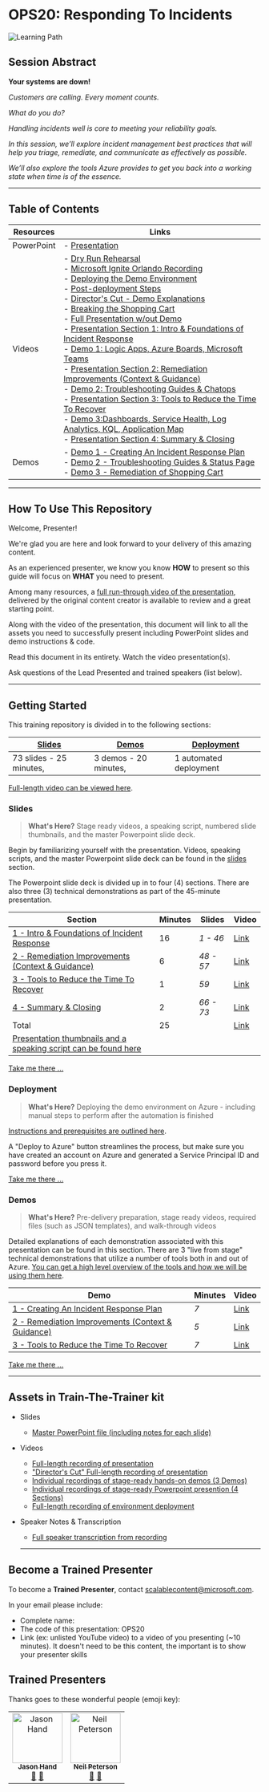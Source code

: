 # OPS20: Responding To Incidents

![Learning Path](https://img.shields.io/badge/Learning%20Path-OPS-fe5e00?logo=microsoft)

## Session Abstract

**Your systems are down!**

*Customers are calling. Every moment counts.*

*What do you do?*

*Handling incidents well is core to meeting your reliability goals.*

*In this session, we’ll explore incident management best practices that will help you triage, remediate, and communicate as effectively as possible.*

*We’ll also explore the tools Azure provides to get you back into a working state when time is of the essence.*

---

## Table of Contents

| Resources          | Links  |
|-------------------|----------------------------------|
| PowerPoint        | - [Presentation](presentations.md)  |
| Videos            | - [Dry Run Rehearsal](https://globaleventcdn.blob.core.windows.net/assets/ops/ops20/video/OPS20_Final_Full.mp4) <br/>- [Microsoft Ignite Orlando Recording](https://myignite.techcommunity.microsoft.com/sessions/82997) <br/>- [Deploying the Demo Environment](https://globaleventcdn.blob.core.windows.net/assets/ops/ops20/video/00_Deployment.mp4) <br/>- [Post-deployment Steps](https://globaleventcdn.blob.core.windows.net/assets/ops/ops20/video/post_deployment.mp4) <br/>- [Director's Cut - Demo Explanations](https://globaleventcdn.blob.core.windows.net/assets/ops/ops20/video/TTT_DirectorsCut.mp4) <br/>- [Breaking the Shopping Cart](https://globaleventcdn.blob.core.windows.net/assets/ops/ops20/video/Break_TT_Cart.mp4) <br/>- [Full Presentation w/out Demo](https://globaleventcdn.blob.core.windows.net/assets/ops/ops20/video/01_Presentation_No_Demo.mp4) <br/>- [Presentation Section 1: Intro & Foundations of Incident Response](https://globaleventcdn.blob.core.windows.net/assets/ops/ops20/video/02_Presentation_Section_One.mp4) <br/>- [Demo 1: Logic Apps, Azure Boards, Microsoft Teams](https://globaleventcdn.blob.core.windows.net/assets/ops/ops20/video/demo_1_full.mp4) <br/>- [Presentation Section 2: Remediation Improvements (Context & Guidance)](https://globaleventcdn.blob.core.windows.net/assets/ops/ops20/video/03_Presentation_Section_Two.mp4) <br/>- [Demo 2: Troubleshooting Guides & Chatops](https://globaleventcdn.blob.core.windows.net/assets/ops/ops20/video/demo_2_full.mp4) <br/>- [Presentation Section 3: Tools to Reduce the Time To Recover](https://globaleventcdn.blob.core.windows.net/assets/ops/ops20/video/04_Presentation_Section_Three.mp4) <br/>- [Demo 3:Dashboards, Service Health, Log Analytics, KQL, Application Map](https://globaleventcdn.blob.core.windows.net/assets/ops/ops20/video/demo_3_full.mp4) <br/>- [Presentation Section 4: Summary & Closing](https://globaleventcdn.blob.core.windows.net/assets/ops/ops20/video/05_Presentation_Section_Four.mp4) |
| Demos             | - [Demo 1 - Creating An Incident Response Plan ](https://github.com/microsoft/ignite-learning-paths-training-ops/blob/master/ops20/demos/01/README.md) <br/>- [Demo 2 - Troubleshooting Guides & Status Page](demos/README.md#demo-2---plan-b-paas---webapp) <br/>- [Demo 3 - Remediation of Shopping Cart](demos/README.md#demo-3---securing-the-app-with-azure-key-vault)

---

## How To Use This Repository

Welcome, Presenter!

We're glad you are here and look forward to your delivery of this amazing content.

As an experienced presenter, we know you know **HOW** to present so this guide will focus on **WHAT** you need to present.

Among many resources, a [full run-through video of the presentation](https://globaleventcdn.blob.core.windows.net/assets/ops/ops20/video/OPS20_Final_Full.mp4), delivered by the original content creator is available to review and a great starting point.

Along with the video of the presentation, this document will link to all the assets you need to successfully present including PowerPoint slides and demo instructions & code.

Read this document in its entirety.
Watch the video presentation(s).

Ask questions of the Lead Presented and trained speakers (list below).

---

## Getting Started

This training repository is divided in to the following sections:

| [Slides](slides/README.md) | [Demos](/ops20/demos/README.md) | [Deployment](/ops20/deployment/README.md) |
|--------|-------|------------|
| 73 slides - 25 minutes, | 3 demos - 20 minutes, | 1 automated deployment

 [Full-length video can be viewed here](https://globaleventcdn.blob.core.windows.net/assets/ops/ops20/video/OPS20_Final_Full.mp4).

### **Slides**

>**What's Here?** Stage ready videos, a speaking script, numbered slide thumbnails, and the master Powerpoint slide deck.

Begin by familiarizing yourself with the presentation. Videos, speaking scripts, and the master Powerpoint slide deck can be found in the [slides](slides/README.md) section.

The Powerpoint slide deck is divided up in to four (4) sections. There are also three (3) technical demonstrations as part of the 45-minute presentation.

| Section  | Minutes | Slides | Video |
|----------|----------|-------|-----|
|[1 - Intro & Foundations of Incident Response](slides/section/01/README.md)|16 | *1 - 46* | [Link](https://globaleventcdn.blob.core.windows.net/assets/ops/ops20/video/02_Presentation_Section_One.mp4)
|[2 - Remediation Improvements (Context & Guidance)](slides/section/02/README.md)|6 | *48 - 57* |[Link](https://globaleventcdn.blob.core.windows.net/assets/ops/ops20/video/02_Presentation_Section_Two.mp4)
|[3 - Tools to Reduce the Time To Recover](slides/section/03/README.md)|1 | *59* |[Link](https://globaleventcdn.blob.core.windows.net/assets/ops/ops20/video/02_Presentation_Section_Three.mp4)
|[4 - Summary & Closing](slides/section/04/README.md)|2 | *66 - 73* |[Link](https://globaleventcdn.blob.core.windows.net/assets/ops/ops20/video/02_Presentation_Section_Four.mp4)
|Total       |25 | |[Link](https://globaleventcdn.blob.core.windows.net/assets/ops/ops20/video/OPS20_Final_Full.mp4)
|[Presentation thumbnails and a speaking script can be found here](slides/script/OPS20_Speaking_Script.md)|  |  |

[Take me there ...](slides/README.md)

### **Deployment**

>**What's Here?** Deploying the demo environment on Azure - including manual steps to perform after the automation is finished

[Instructions and prerequisites are outlined here](deployment/README.md).

A "Deploy to Azure" button streamlines the process, but make sure you have created an account on Azure and generated a Service Principal ID and password before you press it.

[Take me there ...](deployment/README.md)

### **Demos**

>**What's Here?** Pre-delivery preparation, stage ready videos, required files (such as JSON templates), and walk-through videos

Detailed explanations of each demonstration associated with this presentation can be found in this section. There are 3 "live from stage" technical demonstrations that utilize a number of tools both in and out of Azure. [You can get a high level overview of the tools and how we will be using them here](tools/README.md).

| Demo  | Minutes | Video |
|----------|----------|-------|
|[1 - Creating An Incident Response Plan](demos/01/README.md)| *7*   |[Link](https://globaleventcdn.blob.core.windows.net/assets/ops/ops20/video/demo_1_full.mp4)
|[2 - Remediation Improvements (Context & Guidance)](demos/02/README.md)| *5* |[Link](https://globaleventcdn.blob.core.windows.net/assets/ops/ops20/video/demo_2_full.mp4)
|[3 - Tools to Reduce the Time To Recover](demos/03/README.md)| *7*   |[Link](https://globaleventcdn.blob.core.windows.net/assets/ops/ops20/video/demo_3_full.mp4)

[Take me there ...](demos/README.md)

---

## Assets in Train-The-Trainer kit

- Slides
  - [Master PowerPoint file (including notes for each slide)](https://globaleventcdn.blob.core.windows.net/assets/ops%2Fops20%2Fslides%2FOPS20_Responding%20to%20Incidents_Oct3.pptx?sv=2018-03-28&ss=bqtf&srt=sco&sp=rwdlacup&se=2019-10-04T05:52:51Z&sig=UWiHX7Tv2X391SQmxWTLgB%2BRntOo31YkiYKR2zHzCeo%3D)
- Videos
  - [Full-length recording of presentation](https://globaleventcdn.blob.core.windows.net/assets/ops/ops20/video/OPS20_Final_Full.mp4)
  - ["Director's Cut" Full-length recording of presentation](https://globaleventcdn.blob.core.windows.net/assets/ops/ops20/video/TTT_DirectorsCut.mp4)
  - [Individual recordings of stage-ready hands-on demos (3 Demos)](demos/README.md)
  - [Individual recordings of stage-ready Powerpoint presention (4 Sections)](slides/README.md)
  - [Full-length recording of environment deployment](https://globaleventcdn.blob.core.windows.net/assets/ops/ops20/video/OPS20_Final_Full.mp4)
- Speaker Notes & Transcription
  - [Full speaker transcription from recording](slides/script/OPS20_Speaking_Script.md)
  
  ---

## Become a Trained Presenter

To become a **Trained Presenter**, contact scalablecontent@microsoft.com.

In your email please include:

- Complete name:
- The code of this presentation: OPS20
- Link (ex: unlisted YouTube video) to a video of you presenting (~10 minutes).
It doesn't need to be this content, the important is to show your presenter skills

## Trained Presenters

Thanks goes to these wonderful people (emoji key):

<!-- ALL-CONTRIBUTORS-LIST:START - Do not remove or modify this section --> <!-- prettier-ignore --> <table> <tr> <td align="center"><a href="http://cloud5mins.com/"> <img src="https://avatars0.githubusercontent.com/u/1173344?s=460&v=4" width="100px;" alt="Jason Hand"/><br /> <sub><b>Jason Hand</b></sub></a><br /> <a href="https://github.com/neilpeterson/ignite-tour-fy20/commits?author=jahand" title="talk">📢</a> <a href="https://github.com/neilpeterson/ignite-tour-fy20/commits?author=jahand" title="Documentation">📖</a> </td> <td align="center"><a href="https://blogs.technet.microsoft.com/neilp/"> <img src="https://avatars3.githubusercontent.com/u/7844635?s=460&v=4" width="100px;" alt="Neil Peterson"/><br /> <sub><b>Neil Peterson</b></sub></a><br /> <a href="https://github.com/neilpeterson/ignite-tour-fy20/commits?author=neilpeterson" title="talk">🎨</a> <a href="https://github.com/neilpeterson/ignite-tour-fy20/commits?author=neilpeterson" title="design">📖</a> </td> </tr></table> <!-- ALL-CONTRIBUTORS-LIST:END -->
